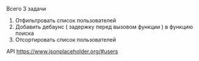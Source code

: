 Всего 3 задачи

1. Отфильтровать список пользователей
2. Добавить дебаунс ( задержку перед вызовом функции ) в функцию поиска
3. Отсортировать список пользователей


API
https://www.jsonplaceholder.org/#users